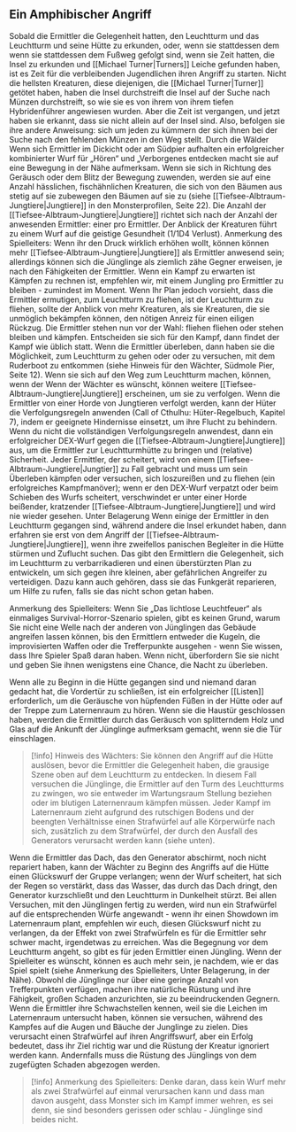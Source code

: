 ## Ein Amphibischer Angriff

Sobald die Ermittler die Gelegenheit hatten, den Leuchtturm und das Leuchtturm und seine Hütte zu erkunden, oder, wenn sie stattdessen dem wenn sie stattdessen dem Fußweg gefolgt sind, wenn sie Zeit hatten, die Insel zu erkunden und [[Michael Turner|Turners]] Leiche gefunden haben, ist es Zeit für die verbleibenden Jugendlichen ihren Angriff zu starten. Nicht die hellsten Kreaturen, diese diejenigen, die [[Michael Turner|Turner]] getötet haben, haben die Insel durchstreift die Insel auf der Suche nach Münzen durchstreift, so wie sie es von ihrem von ihrem tiefen Hybridenführer angewiesen wurden. Aber die Zeit ist vergangen, und jetzt haben sie erkannt, dass sie nicht allein auf der Insel sind. Also, befolgen sie ihre andere Anweisung: sich um jeden zu kümmern der sich ihnen bei der Suche nach den fehlenden Münzen in den Weg stellt. Durch die Wälder Wenn sich Ermittler im Dickicht oder am Südpier aufhalten ein erfolgreicher kombinierter Wurf für „Hören“ und „Verborgenes entdecken macht sie auf eine Bewegung in der Nähe aufmerksam. Wenn sie sich in Richtung des Geräusch oder dem Blitz der Bewegung zuwenden, werden sie auf eine Anzahl hässlichen, fischähnlichen Kreaturen, die sich von den Bäumen aus stetig auf sie zubewegen den Bäumen auf sie zu (siehe [[Tiefsee-Albtraum-Jungtiere|Jungtiere]] in den Monsterprofilen, Seite 22). Die Anzahl der [[Tiefsee-Albtraum-Jungtiere|Jungtiere]] richtet sich nach der Anzahl der anwesenden Ermittler: einer pro Ermittler. Der Anblick der Kreaturen führt zu einem Wurf auf die geistige Gesundheit (1/1D4 Verlust). Anmerkung des Spielleiters: Wenn ihr den Druck wirklich erhöhen wollt, können können mehr [[Tiefsee-Albtraum-Jungtiere|Jungtiere]] als Ermittler anwesend sein; allerdings können sich die Jünglinge als ziemlich zähe Gegner erweisen, je nach den Fähigkeiten der Ermittler. Wenn ein Kampf zu erwarten ist Kämpfen zu rechnen ist, empfehlen wir, mit einem Jungling pro Ermittler zu bleiben - zumindest im Moment. Wenn Ihr Plan jedoch vorsieht, dass die Ermittler ermutigen, zum Leuchtturm zu fliehen, ist der Leuchtturm zu fliehen, sollte der Anblick von mehr Kreaturen, als sie Kreaturen, die sie unmöglich bekämpfen können, den nötigen Anreiz für einen eiligen Rückzug. Die Ermittler stehen nun vor der Wahl: fliehen fliehen oder stehen bleiben und kämpfen. Entscheiden sie sich für den Kampf, dann findet der Kampf wie üblich statt. Wenn die Ermittler überleben, dann haben sie die Möglichkeit, zum Leuchtturm zu gehen oder oder zu versuchen, mit dem Ruderboot zu entkommen (siehe Hinweis für den Wächter, Südmole Pier, Seite 12). Wenn sie sich auf den Weg zum Leuchtturm machen, können, wenn der Wenn der Wächter es wünscht, können weitere [[Tiefsee-Albtraum-Jungtiere|Jungtiere]] erscheinen, um sie zu verfolgen. 
Wenn die Ermittler von einer Horde von Jungtieren verfolgt werden, kann der Hüter die Verfolgungsregeln anwenden (Call of Cthulhu: Hüter-Regelbuch, Kapitel 7), indem er geeignete Hindernisse einsetzt, um ihre Flucht zu behindern. Wenn du nicht die vollständigen Verfolgungsregeln anwendest, dann ein erfolgreicher DEX-Wurf gegen die [[Tiefsee-Albtraum-Jungtiere|Jungtiere]] aus, um die Ermittler zur Leuchtturmhütte zu bringen und (relative) Sicherheit. Jeder Ermittler, der scheitert, wird von einem [[Tiefsee-Albtraum-Jungtiere|Jungtier]] zu Fall gebracht und muss um sein Überleben kämpfen oder versuchen, sich loszureißen und zu fliehen (ein erfolgreiches Kampfmanöver); wenn er den DEX-Wurf verpatzt oder beim Schieben des Wurfs scheitert, verschwindet er unter einer Horde beißender, kratzender [[Tiefsee-Albtraum-Jungtiere|Jungtiere]] und wird nie wieder gesehen. Unter Belagerung Wenn einige der Ermittler in den Leuchtturm gegangen sind, während andere die Insel erkundet haben, dann erfahren sie erst von dem Angriff der [[Tiefsee-Albtraum-Jungtiere|Jungtiere]], wenn ihre zweifellos panischen Begleiter in die Hütte stürmen und Zuflucht suchen. Das gibt den Ermittlern die Gelegenheit, sich im Leuchtturm zu verbarrikadieren und einen überstürzten Plan zu entwickeln, um sich gegen ihre kleinen, aber gefährlichen Angreifer zu verteidigen. Dazu kann auch gehören, dass sie das Funkgerät reparieren, um Hilfe zu rufen, falls sie das nicht schon getan haben.

Anmerkung des Spielleiters: Wenn Sie „Das lichtlose Leuchtfeuer“ als einmaliges Survival-Horror-Szenario spielen, gibt es keinen Grund, warum Sie nicht eine Welle nach der anderen von Jünglingen das Gebäude angreifen lassen können, bis den Ermittlern entweder die Kugeln, die improvisierten Waffen oder die Trefferpunkte ausgehen - wenn Sie wissen, dass Ihre Spieler Spaß daran haben. Wenn nicht, überfordern Sie sie nicht und geben Sie ihnen wenigstens eine Chance, die Nacht zu überleben.

Wenn alle zu Beginn in die Hütte gegangen sind und niemand daran gedacht hat, die Vordertür zu schließen, ist ein erfolgreicher [[Listen]] erforderlich, um die Geräusche von hüpfenden Füßen in der Hütte oder auf der Treppe zum Laternenraum zu hören. Wenn sie die Haustür geschlossen haben, werden die Ermittler durch das Geräusch von splitterndem Holz und Glas auf die Ankunft der Jünglinge aufmerksam gemacht, wenn sie die Tür einschlagen.

>[!info] Hinweis des Wächters:
>Sie können den Angriff auf die Hütte auslösen, bevor die Ermittler die Gelegenheit haben, die grausige Szene oben auf dem Leuchtturm zu entdecken. In diesem Fall versuchen die Jünglinge, die Ermittler auf den Turm des Leuchtturms zu zwingen, wo sie entweder im Wartungsraum Stellung beziehen oder im blutigen Laternenraum kämpfen müssen. Jeder Kampf im Laternenraum zieht aufgrund des rutschigen Bodens und der beengten Verhältnisse einen Strafwürfel auf alle Körperwürfe nach sich, zusätzlich zu dem Strafwürfel, der durch den Ausfall des Generators verursacht werden kann (siehe unten).

Wenn die Ermittler das Dach, das den Generator abschirmt, noch nicht repariert haben, kann der Wächter zu Beginn des Angriffs auf die Hütte einen Glückswurf der Gruppe verlangen; wenn der Wurf scheitert, hat sich der Regen so verstärkt, dass das Wasser, das durch das Dach dringt, den Generator kurzschließt und den Leuchtturm in Dunkelheit stürzt. Bei allen Versuchen, mit den Jünglingen fertig zu werden, wird nun ein Strafwürfel auf die entsprechenden Würfe angewandt - wenn ihr einen Showdown im Laternenraum plant, empfehlen wir euch, diesen Glückswurf nicht zu verlangen, da der Effekt von zwei Strafwürfeln es für die Ermittler sehr schwer macht, irgendetwas zu erreichen. Was die Begegnung vor dem Leuchtturm angeht, so gibt es für jeden Ermittler einen Jüngling. Wenn der Spielleiter es wünscht, können es auch mehr sein, je nachdem, wie er das Spiel spielt (siehe Anmerkung des Spielleiters, Unter Belagerung, in der Nähe). Obwohl die Jünglinge nur über eine geringe Anzahl von Trefferpunkten verfügen, machen ihre natürliche Rüstung und ihre Fähigkeit, großen Schaden anzurichten, sie zu beeindruckenden Gegnern. Wenn die Ermittler ihre Schwachstellen kennen, weil sie die Leichen im Laternenraum untersucht haben, können sie versuchen, während des Kampfes auf die Augen und Bäuche der Junglinge zu zielen. Dies verursacht einen Strafwürfel auf ihren Angriffswurf, aber ein Erfolg bedeutet, dass ihr Ziel richtig war und die Rüstung der Kreatur ignoriert werden kann. Andernfalls muss die Rüstung des Jünglings von dem zugefügten Schaden abgezogen werden.

>[!info] Anmerkung des Spielleiters:
>Denke daran, dass kein Wurf mehr als zwei Strafwürfel auf einmal verursachen kann und dass man davon ausgeht, dass Monster sich im Kampf immer wehren, es sei denn, sie sind besonders gerissen oder schlau - Jünglinge sind beides nicht.